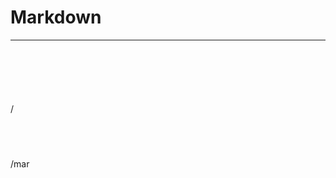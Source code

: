 
# Markdown

---

```javascript  
  
```

```javascript  
  
```

```javascript  
  
```

/

```javascript  
  
```

```cpp  
  
```

/mar

```javascript  
  
```